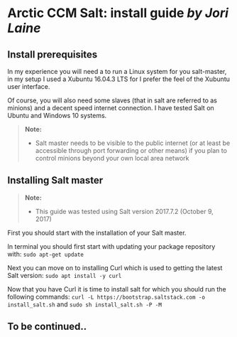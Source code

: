 ﻿**Arctic CCM Salt: install guide** *by Jori Laine*
===================

## Install prerequisites

In my experience you will need a to run a Linux system for you salt-master, in my setup I used a Xubuntu 16.04.3 LTS for I prefer the feel of the Xubuntu user interface.

Of course, you will also need some slaves (that in salt are referred to as minions) and a decent speed internet connection.  I have tested Salt on Ubuntu and Windows 10 systems.
> **Note:**
> - Salt master needs to be visible to the public internet (or at least be accessible through port forwarding or other means) if you plan to control minions beyond your own local area network

## Installing Salt master

> **Note:**
> - This guide was tested using Salt version 2017.7.2 (October 9, 2017)

First you should start with the installation of your Salt master.

In terminal you should first start with updating your package repository with:
`sudo apt-get update`

Next you can move on to installing Curl which is used to getting the latest Salt version:
`sudo apt install -y curl`

Now that you have Curl it is time to install salt for which you should run the following commands:
`curl -L https://bootstrap.saltstack.com -o install_salt.sh`
and
`sudo sh install_salt.sh -P -M`

## **To be continued..**

